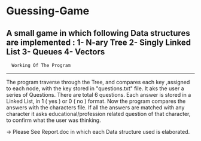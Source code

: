 # Guessing-Game
A small game in which following  Data structures are implemented : 
  1- N-ary Tree
  2- Singly Linked List
  3- Queues
  4- Vectors
--------------------------------------
      Working Of The Program 
--------------------------------------
The program traverse through the Tree, and compares each key ,assigned to each node, with the key stored in "questions.txt" file.
It aks the user a series of Questions. There are total 6 questions.
Each answer is stored in a Linked List, in 1 ( yes ) or 0 ( no ) format.
Now the program compares the answers with the characters file.
If all the answers are matched with any character it asks educational/profession related question of that character, to confirm what the user was thinking.

-> Please See Report.doc in which each Data structure used is elaborated.
